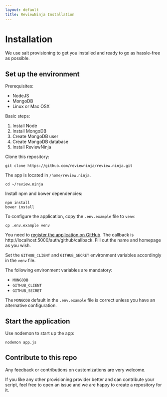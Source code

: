```yaml
---
layout: default
title: ReviewNinja Installation
---
```

<h1 id="installation">Installation</h1>

We use salt provisioning to get you installed and ready to go as hassle-free as possible.  

Set up the environment
----------------------

Prerequisites:

  * NodeJS
  * MongoDB
  * Linux or Mac OSX

Basic steps:

  1. Install Node
  2. Install MongoDB
  3. Create MongoDB user
  4. Create MongoDB database 
  4. Install ReviewNinja
 
Clone this repository:

	git clone https://github.com/reviewninja/review.ninja.git

The app is located in `/home/review.ninja`.  

	cd ~/review.ninja

Install npm and bower dependencies:

	npm install
	bower install

To configure the application, copy the `.env.example` file to `venv`:

	cp .env.example venv

You need to [register the application on
GitHub](https://github.com/settings/applications/new). The callback is
http://localhost:5000/auth/github/callback.  Fill out the name and homepage 
as you wish.

Set the `GITHUB_CLIENT` and `GITHUB_SECRET` environment variables accordingly in the `venv` file.

The following environment variables are mandatory: 

  * `MONGODB`
  * `GITHUB_CLIENT`
  * `GITHUB_SECRET` 

The `MONGODB` default in the `.env.example` file is correct unless you have an alternative configuration.

Start the application
---------------------

Use nodemon to start up the app:

	nodemon app.js
	

Contribute to this repo
-----------------------

Any feedback or contributions on customizations are very welcome.

If you like any other provisioning provider better and can contribute your
script, feel free to open an issue and we are happy to create a repository for
it.

